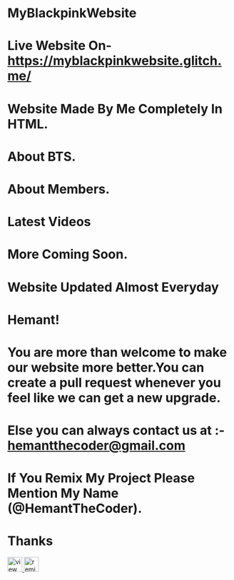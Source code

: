 # MyBlackpinkWebsite
# Live Website On- https://myblackpinkwebsite.glitch.me/
# Website Made By Me Completely In HTML.
# About BTS.
# About Members.
# Latest Videos
# More Coming Soon.
# Website Updated Almost Everyday
# Hemant!
# You are more than welcome to make our website more better.You can create a pull request whenever you feel like we can get a new upgrade.
# Else you can always contact us at :- hemantthecoder@gmail.com
# If You Remix My Project Please Mention My Name (@HemantTheCoder).
# Thanks
<!-- View Source Button -->
<a href="https://glitch.com/edit/?utm_content=project_myblackpinkwebsite&utm_source=view_source&utm_medium=button&utm_campaign=glitchButton#!/myblackpinkwebsite">
  <img src="https://cdn.glitch.com/2bdfb3f8-05ef-4035-a06e-2043962a3a13%2Fview-source%402x.png?1513093958802" alt="view source" height="33">
</a>
<!-- Remix Button -->
<a href="https://glitch.com/edit/?utm_content=project_myblackpinkwebsite&utm_source=remix_this&utm_medium=button&utm_campaign=glitchButton#!/remix/myblackpinkwebsite">
  <img src="https://cdn.glitch.com/2bdfb3f8-05ef-4035-a06e-2043962a3a13%2Fremix%402x.png?1513093958726" alt="remix this" height="33">
</a>
